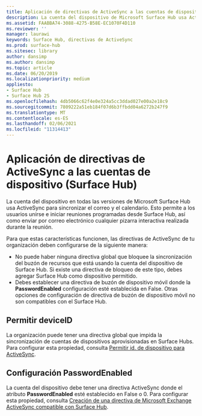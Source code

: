 ```yaml
---
title: Aplicación de directivas de ActiveSync a las cuentas de dispositivo (Surface Hub)
description: La cuenta del dispositivo de Microsoft Surface Hub usa ActiveSync para sincronizar el correo y el calendario. Esto permite a los usuarios unirse e iniciar reuniones programadas desde Surface Hub, así como enviar por correo electrónico cualquier pizarra interactiva realizada durante la reunión.
ms.assetid: FAABBA74-3088-4275-B58E-EC1070F4D110
ms.reviewer: ''
manager: laurawi
keywords: Surface Hub, directivas de ActiveSync
ms.prod: surface-hub
ms.sitesec: library
author: dansimp
ms.author: dansimp
ms.topic: article
ms.date: 06/20/2019
ms.localizationpriority: medium
appliesto:
- Surface Hub
- Surface Hub 2S
ms.openlocfilehash: 4db5066c62f4e0e324a5cc3ddad027e00a2e18c9
ms.sourcegitcommit: 7809222a51eb184f07d6b3ffbdd04a6272b247f9
ms.translationtype: MT
ms.contentlocale: es-ES
ms.lasthandoff: 02/06/2021
ms.locfileid: "11314413"
---
```

# Aplicación de directivas de ActiveSync a las cuentas de dispositivo (Surface Hub)


La cuenta del dispositivo en todas las versiones de Microsoft Surface Hub usa ActiveSync para sincronizar el correo y el calendario. Esto permite a los usuarios unirse e iniciar reuniones programadas desde Surface Hub, así como enviar por correo electrónico cualquier pizarra interactiva realizada durante la reunión.

Para que estas características funcionen, las directivas de ActiveSync de tu organización deben configurarse de la siguiente manera:

-   No puede haber ninguna directiva global que bloquee la sincronización del buzón de recursos que está usando la cuenta del dispositivo de Surface Hub. Si existe una directiva de bloqueo de este tipo, debes agregar Surface Hub como dispositivo permitido.
-   Debes establecer una directiva de buzón de dispositivo móvil donde la **PasswordEnabled** configuración esté establecida en False. Otras opciones de configuración de directiva de buzón de dispositivo móvil no son compatibles con el Surface Hub.

## Permitir deviceID

La organización puede tener una directiva global que impida la sincronización de cuentas de dispositivos aprovisionadas en Surface Hubs. Para configurar esta propiedad, consulta [Permitir id. de dispositivo para ActiveSync](appendix-a-powershell-scripts-for-surface-hub.md#allowing-device-ids-for-activesync).

## Configuración PasswordEnabled

La cuenta del dispositivo debe tener una directiva ActiveSync donde el atributo **PasswordEnabled** esté establecido en False o 0. Para configurar esta propiedad, consulta [Creación de una directiva de Microsoft Exchange ActiveSync compatible con Surface Hub](appendix-a-powershell-scripts-for-surface-hub.md#create-compatible-as-policy).

 

 





